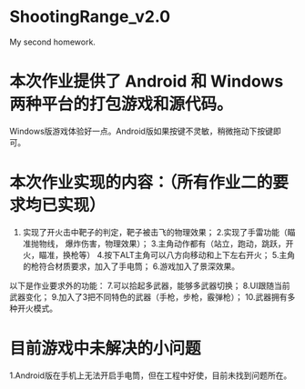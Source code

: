 # ShootingRange_v2.0
 My second homework.

# 本次作业提供了 Android 和 Windows 两种平台的打包游戏和源代码。
Windows版游戏体验好一点。Android版如果按键不灵敏，稍微拖动下按键即可。

# 本次作业实现的内容：（所有作业二的要求均已实现）
1. 实现了开火击中靶子的判定，靶子被击飞的物理效果；
2.实现了手雷功能（瞄准抛物线， 爆炸伤害，物理效果）；
3.主角动作都有（站立，跑动，跳跃，开火，瞄准，换枪等）
4.按下ALT主角可以八方向移动和上下左右开火；
5.主角的枪符合材质要求，加入了手电筒；
6.游戏加入了景深效果。

以下是作业要求外的功能：
7.可以拾起多武器，能够多武器切换；
8.UI跟随当前武器变化；
9.加入了3把不同特色的武器（手枪，步枪，霰弹枪）；
10.武器拥有多种开火模式。

# 目前游戏中未解决的小问题
1.Android版在手机上无法开启手电筒，但在工程中好使，目前未找到问题所在。


